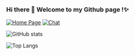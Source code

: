 ### Hi there 👋 Welcome to my Github page !✨

[![Home Page](https://img.shields.io/badge/HomePage-Visit-437fe3)](https://onemoreidea.cn)
[![Chat](https://img.shields.io/badge/Join_Chat_!-437fe3)](https://kook.top/XACU7O)

![GitHub stats](https://github-readme-stats.vercel.app/api?username=MitsuhaYuki&theme=transparent&border_color=0000&hide=contribs,prs&hide_rank=true&show_icons=true&include_all_commits=true&card_width=445)

![Top Langs](https://github-readme-stats.vercel.app/api/top-langs/?username=MitsuhaYuki&theme=transparent&border_color=0000&layout=compact&card_width=445)
